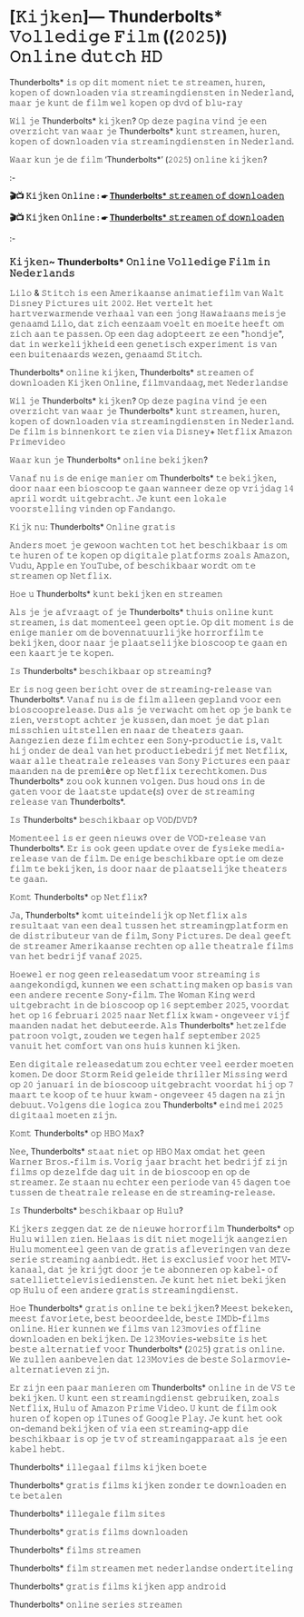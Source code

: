 # [𝙺𝚒𝚓𝚔𝚎𝚗]— Thunderbolts* 𝚅𝚘𝚕𝚕𝚎𝚍𝚒𝚐𝚎 𝙵𝚒𝚕𝚖 ((𝟸𝟶𝟸𝟻)) 𝙾𝚗𝚕𝚒𝚗𝚎 𝚍𝚞𝚝𝚌𝚑 𝙷𝙳
Thunderbolts* 𝚒𝚜 𝚘𝚙 𝚍𝚒𝚝 𝚖𝚘𝚖𝚎𝚗𝚝 𝚗𝚒𝚎𝚝 𝚝𝚎 𝚜𝚝𝚛𝚎𝚊𝚖𝚎𝚗, 𝚑𝚞𝚛𝚎𝚗, 𝚔𝚘𝚙𝚎𝚗 𝚘𝚏 𝚍𝚘𝚠𝚗𝚕𝚘𝚊𝚍𝚎𝚗 𝚟𝚒𝚊 𝚜𝚝𝚛𝚎𝚊𝚖𝚒𝚗𝚐𝚍𝚒𝚎𝚗𝚜𝚝𝚎𝚗 𝚒𝚗 𝙽𝚎𝚍𝚎𝚛𝚕𝚊𝚗𝚍, 𝚖𝚊𝚊𝚛 𝚓𝚎 𝚔𝚞𝚗𝚝 𝚍𝚎 𝚏𝚒𝚕𝚖 𝚠𝚎𝚕 𝚔𝚘𝚙𝚎𝚗 𝚘𝚙 𝚍𝚟𝚍 𝚘𝚏 𝚋𝚕𝚞-𝚛𝚊𝚢

𝚆𝚒𝚕 𝚓𝚎 Thunderbolts* 𝚔𝚒𝚓𝚔𝚎𝚗? 𝙾𝚙 𝚍𝚎𝚣𝚎 𝚙𝚊𝚐𝚒𝚗𝚊 𝚟𝚒𝚗𝚍 𝚓𝚎 𝚎𝚎𝚗 𝚘𝚟𝚎𝚛𝚣𝚒𝚌𝚑𝚝 𝚟𝚊𝚗 𝚠𝚊𝚊𝚛 𝚓𝚎 Thunderbolts* 𝚔𝚞𝚗𝚝 𝚜𝚝𝚛𝚎𝚊𝚖𝚎𝚗, 𝚑𝚞𝚛𝚎𝚗, 𝚔𝚘𝚙𝚎𝚗 𝚘𝚏 𝚍𝚘𝚠𝚗𝚕𝚘𝚊𝚍𝚎𝚗 𝚟𝚒𝚊 𝚜𝚝𝚛𝚎𝚊𝚖𝚒𝚗𝚐𝚍𝚒𝚎𝚗𝚜𝚝𝚎𝚗 𝚒𝚗 𝙽𝚎𝚍𝚎𝚛𝚕𝚊𝚗𝚍.

𝚆𝚊𝚊𝚛 𝚔𝚞𝚗 𝚓𝚎 𝚍𝚎 𝚏𝚒𝚕𝚖 ‘Thunderbolts*’ (𝟸𝟶𝟸𝟻) 𝚘𝚗𝚕𝚒𝚗𝚎 𝚔𝚒𝚓𝚔𝚎𝚗?

:-

**🎬📺 𝙺𝚒𝚓𝚔𝚎𝚗 𝙾𝚗𝚕𝚒𝚗𝚎 : ☛ [Thunderbolts* 𝚜𝚝𝚛𝚎𝚊𝚖𝚎𝚗 𝚘𝚏 𝚍𝚘𝚠𝚗𝚕𝚘𝚊𝚍𝚎𝚗](https://t.co/sUSDUl8ZH9)**

**🎬📺 𝙺𝚒𝚓𝚔𝚎𝚗 𝙾𝚗𝚕𝚒𝚗𝚎 : ☛ [Thunderbolts* 𝚜𝚝𝚛𝚎𝚊𝚖𝚎𝚗 𝚘𝚏 𝚍𝚘𝚠𝚗𝚕𝚘𝚊𝚍𝚎𝚗](https://t.co/sUSDUl8ZH9)**

:-

### 𝙺𝚒𝚓𝚔𝚎𝚗~ Thunderbolts* 𝙾𝚗𝚕𝚒𝚗𝚎 𝚅𝚘𝚕𝚕𝚎𝚍𝚒𝚐𝚎 𝙵𝚒𝚕𝚖 𝚒𝚗 𝙽𝚎𝚍𝚎𝚛𝚕𝚊𝚗𝚍𝚜

𝙻𝚒𝚕𝚘 & 𝚂𝚝𝚒𝚝𝚌𝚑 𝚒𝚜 𝚎𝚎𝚗 𝙰𝚖𝚎𝚛𝚒𝚔𝚊𝚊𝚗𝚜𝚎 𝚊𝚗𝚒𝚖𝚊𝚝𝚒𝚎𝚏𝚒𝚕𝚖 𝚟𝚊𝚗 𝚆𝚊𝚕𝚝 𝙳𝚒𝚜𝚗𝚎𝚢 𝙿𝚒𝚌𝚝𝚞𝚛𝚎𝚜 𝚞𝚒𝚝 𝟸𝟶𝟶𝟸. 𝙷𝚎𝚝 𝚟𝚎𝚛𝚝𝚎𝚕𝚝 𝚑𝚎𝚝 𝚑𝚊𝚛𝚝𝚟𝚎𝚛𝚠𝚊𝚛𝚖𝚎𝚗𝚍𝚎 𝚟𝚎𝚛𝚑𝚊𝚊𝚕 𝚟𝚊𝚗 𝚎𝚎𝚗 𝚓𝚘𝚗𝚐 𝙷𝚊𝚠𝚊𝚒̈𝚊𝚊𝚗𝚜 𝚖𝚎𝚒𝚜𝚓𝚎 𝚐𝚎𝚗𝚊𝚊𝚖𝚍 𝙻𝚒𝚕𝚘, 𝚍𝚊𝚝 𝚣𝚒𝚌𝚑 𝚎𝚎𝚗𝚣𝚊𝚊𝚖 𝚟𝚘𝚎𝚕𝚝 𝚎𝚗 𝚖𝚘𝚎𝚒𝚝𝚎 𝚑𝚎𝚎𝚏𝚝 𝚘𝚖 𝚣𝚒𝚌𝚑 𝚊𝚊𝚗 𝚝𝚎 𝚙𝚊𝚜𝚜𝚎𝚗. 𝙾𝚙 𝚎𝚎𝚗 𝚍𝚊𝚐 𝚊𝚍𝚘𝚙𝚝𝚎𝚎𝚛𝚝 𝚣𝚎 𝚎𝚎𝚗 "𝚑𝚘𝚗𝚍𝚓𝚎", 𝚍𝚊𝚝 𝚒𝚗 𝚠𝚎𝚛𝚔𝚎𝚕𝚒𝚓𝚔𝚑𝚎𝚒𝚍 𝚎𝚎𝚗 𝚐𝚎𝚗𝚎𝚝𝚒𝚜𝚌𝚑 𝚎𝚡𝚙𝚎𝚛𝚒𝚖𝚎𝚗𝚝 𝚒𝚜 𝚟𝚊𝚗 𝚎𝚎𝚗 𝚋𝚞𝚒𝚝𝚎𝚗𝚊𝚊𝚛𝚍𝚜 𝚠𝚎𝚣𝚎𝚗, 𝚐𝚎𝚗𝚊𝚊𝚖𝚍 𝚂𝚝𝚒𝚝𝚌𝚑.

Thunderbolts* 𝚘𝚗𝚕𝚒𝚗𝚎 𝚔𝚒𝚓𝚔𝚎𝚗, Thunderbolts* 𝚜𝚝𝚛𝚎𝚊𝚖𝚎𝚗 𝚘𝚏 𝚍𝚘𝚠𝚗𝚕𝚘𝚊𝚍𝚎𝚗 𝙺𝚒𝚓𝚔𝚎𝚗 𝙾𝚗𝚕𝚒𝚗𝚎, 𝚏𝚒𝚕𝚖𝚟𝚊𝚗𝚍𝚊𝚊𝚐, 𝚖𝚎𝚝 𝙽𝚎𝚍𝚎𝚛𝚕𝚊𝚗𝚍𝚜𝚎

𝚆𝚒𝚕 𝚓𝚎 Thunderbolts* 𝚔𝚒𝚓𝚔𝚎𝚗? 𝙾𝚙 𝚍𝚎𝚣𝚎 𝚙𝚊𝚐𝚒𝚗𝚊 𝚟𝚒𝚗𝚍 𝚓𝚎 𝚎𝚎𝚗 𝚘𝚟𝚎𝚛𝚣𝚒𝚌𝚑𝚝 𝚟𝚊𝚗 𝚠𝚊𝚊𝚛 𝚓𝚎 Thunderbolts* 𝚔𝚞𝚗𝚝 𝚜𝚝𝚛𝚎𝚊𝚖𝚎𝚗, 𝚑𝚞𝚛𝚎𝚗, 𝚔𝚘𝚙𝚎𝚗 𝚘𝚏 𝚍𝚘𝚠𝚗𝚕𝚘𝚊𝚍𝚎𝚗 𝚟𝚒𝚊 𝚜𝚝𝚛𝚎𝚊𝚖𝚒𝚗𝚐𝚍𝚒𝚎𝚗𝚜𝚝𝚎𝚗 𝚒𝚗 𝙽𝚎𝚍𝚎𝚛𝚕𝚊𝚗𝚍. 𝙳𝚎 𝚏𝚒𝚕𝚖 𝚒𝚜 𝚋𝚒𝚗𝚗𝚎𝚗𝚔𝚘𝚛𝚝 𝚝𝚎 𝚣𝚒𝚎𝚗 𝚟𝚒𝚊 𝙳𝚒𝚜𝚗𝚎𝚢+ 𝙽𝚎𝚝𝚏𝚕𝚒𝚡 𝙰𝚖𝚊𝚣𝚘𝚗 𝙿𝚛𝚒𝚖𝚎𝚟𝚒𝚍𝚎𝚘

𝚆𝚊𝚊𝚛 𝚔𝚞𝚗 𝚓𝚎 Thunderbolts* 𝚘𝚗𝚕𝚒𝚗𝚎 𝚋𝚎𝚔𝚒𝚓𝚔𝚎𝚗?

𝚅𝚊𝚗𝚊𝚏 𝚗𝚞 𝚒𝚜 𝚍𝚎 𝚎𝚗𝚒𝚐𝚎 𝚖𝚊𝚗𝚒𝚎𝚛 𝚘𝚖 Thunderbolts* 𝚝𝚎 𝚋𝚎𝚔𝚒𝚓𝚔𝚎𝚗, 𝚍𝚘𝚘𝚛 𝚗𝚊𝚊𝚛 𝚎𝚎𝚗 𝚋𝚒𝚘𝚜𝚌𝚘𝚘𝚙 𝚝𝚎 𝚐𝚊𝚊𝚗 𝚠𝚊𝚗𝚗𝚎𝚎𝚛 𝚍𝚎𝚣𝚎 𝚘𝚙 𝚟𝚛𝚒𝚓𝚍𝚊𝚐 𝟷𝟺 𝚊𝚙𝚛𝚒𝚕 𝚠𝚘𝚛𝚍𝚝 𝚞𝚒𝚝𝚐𝚎𝚋𝚛𝚊𝚌𝚑𝚝. 𝙹𝚎 𝚔𝚞𝚗𝚝 𝚎𝚎𝚗 𝚕𝚘𝚔𝚊𝚕𝚎 𝚟𝚘𝚘𝚛𝚜𝚝𝚎𝚕𝚕𝚒𝚗𝚐 𝚟𝚒𝚗𝚍𝚎𝚗 𝚘𝚙 𝙵𝚊𝚗𝚍𝚊𝚗𝚐𝚘.

𝙺𝚒𝚓𝚔 𝚗𝚞: Thunderbolts* 𝙾𝚗𝚕𝚒𝚗𝚎 𝚐𝚛𝚊𝚝𝚒𝚜

𝙰𝚗𝚍𝚎𝚛𝚜 𝚖𝚘𝚎𝚝 𝚓𝚎 𝚐𝚎𝚠𝚘𝚘𝚗 𝚠𝚊𝚌𝚑𝚝𝚎𝚗 𝚝𝚘𝚝 𝚑𝚎𝚝 𝚋𝚎𝚜𝚌𝚑𝚒𝚔𝚋𝚊𝚊𝚛 𝚒𝚜 𝚘𝚖 𝚝𝚎 𝚑𝚞𝚛𝚎𝚗 𝚘𝚏 𝚝𝚎 𝚔𝚘𝚙𝚎𝚗 𝚘𝚙 𝚍𝚒𝚐𝚒𝚝𝚊𝚕𝚎 𝚙𝚕𝚊𝚝𝚏𝚘𝚛𝚖𝚜 𝚣𝚘𝚊𝚕𝚜 𝙰𝚖𝚊𝚣𝚘𝚗, 𝚅𝚞𝚍𝚞, 𝙰𝚙𝚙𝚕𝚎 𝚎𝚗 𝚈𝚘𝚞𝚃𝚞𝚋𝚎, 𝚘𝚏 𝚋𝚎𝚜𝚌𝚑𝚒𝚔𝚋𝚊𝚊𝚛 𝚠𝚘𝚛𝚍𝚝 𝚘𝚖 𝚝𝚎 𝚜𝚝𝚛𝚎𝚊𝚖𝚎𝚗 𝚘𝚙 𝙽𝚎𝚝𝚏𝚕𝚒𝚡.

𝙷𝚘𝚎 𝚞 Thunderbolts* 𝚔𝚞𝚗𝚝 𝚋𝚎𝚔𝚒𝚓𝚔𝚎𝚗 𝚎𝚗 𝚜𝚝𝚛𝚎𝚊𝚖𝚎𝚗

𝙰𝚕𝚜 𝚓𝚎 𝚓𝚎 𝚊𝚏𝚟𝚛𝚊𝚊𝚐𝚝 𝚘𝚏 𝚓𝚎 Thunderbolts* 𝚝𝚑𝚞𝚒𝚜 𝚘𝚗𝚕𝚒𝚗𝚎 𝚔𝚞𝚗𝚝 𝚜𝚝𝚛𝚎𝚊𝚖𝚎𝚗, 𝚒𝚜 𝚍𝚊𝚝 𝚖𝚘𝚖𝚎𝚗𝚝𝚎𝚎𝚕 𝚐𝚎𝚎𝚗 𝚘𝚙𝚝𝚒𝚎. 𝙾𝚙 𝚍𝚒𝚝 𝚖𝚘𝚖𝚎𝚗𝚝 𝚒𝚜 𝚍𝚎 𝚎𝚗𝚒𝚐𝚎 𝚖𝚊𝚗𝚒𝚎𝚛 𝚘𝚖 𝚍𝚎 𝚋𝚘𝚟𝚎𝚗𝚗𝚊𝚝𝚞𝚞𝚛𝚕𝚒𝚓𝚔𝚎 𝚑𝚘𝚛𝚛𝚘𝚛𝚏𝚒𝚕𝚖 𝚝𝚎 𝚋𝚎𝚔𝚒𝚓𝚔𝚎𝚗, 𝚍𝚘𝚘𝚛 𝚗𝚊𝚊𝚛 𝚓𝚎 𝚙𝚕𝚊𝚊𝚝𝚜𝚎𝚕𝚒𝚓𝚔𝚎 𝚋𝚒𝚘𝚜𝚌𝚘𝚘𝚙 𝚝𝚎 𝚐𝚊𝚊𝚗 𝚎𝚗 𝚎𝚎𝚗 𝚔𝚊𝚊𝚛𝚝𝚓𝚎 𝚝𝚎 𝚔𝚘𝚙𝚎𝚗.


𝙸𝚜 Thunderbolts* 𝚋𝚎𝚜𝚌𝚑𝚒𝚔𝚋𝚊𝚊𝚛 𝚘𝚙 𝚜𝚝𝚛𝚎𝚊𝚖𝚒𝚗𝚐?

𝙴𝚛 𝚒𝚜 𝚗𝚘𝚐 𝚐𝚎𝚎𝚗 𝚋𝚎𝚛𝚒𝚌𝚑𝚝 𝚘𝚟𝚎𝚛 𝚍𝚎 𝚜𝚝𝚛𝚎𝚊𝚖𝚒𝚗𝚐-𝚛𝚎𝚕𝚎𝚊𝚜𝚎 𝚟𝚊𝚗 Thunderbolts*. 𝚅𝚊𝚗𝚊𝚏 𝚗𝚞 𝚒𝚜 𝚍𝚎 𝚏𝚒𝚕𝚖 𝚊𝚕𝚕𝚎𝚎𝚗 𝚐𝚎𝚙𝚕𝚊𝚗𝚍 𝚟𝚘𝚘𝚛 𝚎𝚎𝚗 𝚋𝚒𝚘𝚜𝚌𝚘𝚘𝚙𝚛𝚎𝚕𝚎𝚊𝚜𝚎. 𝙳𝚞𝚜 𝚊𝚕𝚜 𝚓𝚎 𝚟𝚎𝚛𝚠𝚊𝚌𝚑𝚝 𝚘𝚖 𝚑𝚎𝚝 𝚘𝚙 𝚓𝚎 𝚋𝚊𝚗𝚔 𝚝𝚎 𝚣𝚒𝚎𝚗, 𝚟𝚎𝚛𝚜𝚝𝚘𝚙𝚝 𝚊𝚌𝚑𝚝𝚎𝚛 𝚓𝚎 𝚔𝚞𝚜𝚜𝚎𝚗, 𝚍𝚊𝚗 𝚖𝚘𝚎𝚝 𝚓𝚎 𝚍𝚊𝚝 𝚙𝚕𝚊𝚗 𝚖𝚒𝚜𝚜𝚌𝚑𝚒𝚎𝚗 𝚞𝚒𝚝𝚜𝚝𝚎𝚕𝚕𝚎𝚗 𝚎𝚗 𝚗𝚊𝚊𝚛 𝚍𝚎 𝚝𝚑𝚎𝚊𝚝𝚎𝚛𝚜 𝚐𝚊𝚊𝚗. 𝙰𝚊𝚗𝚐𝚎𝚣𝚒𝚎𝚗 𝚍𝚎𝚣𝚎 𝚏𝚒𝚕𝚖 𝚎𝚌𝚑𝚝𝚎𝚛 𝚎𝚎𝚗 𝚂𝚘𝚗𝚢-𝚙𝚛𝚘𝚍𝚞𝚌𝚝𝚒𝚎 𝚒𝚜, 𝚟𝚊𝚕𝚝 𝚑𝚒𝚓 𝚘𝚗𝚍𝚎𝚛 𝚍𝚎 𝚍𝚎𝚊𝚕 𝚟𝚊𝚗 𝚑𝚎𝚝 𝚙𝚛𝚘𝚍𝚞𝚌𝚝𝚒𝚎𝚋𝚎𝚍𝚛𝚒𝚓𝚏 𝚖𝚎𝚝 𝙽𝚎𝚝𝚏𝚕𝚒𝚡, 𝚠𝚊𝚊𝚛 𝚊𝚕𝚕𝚎 𝚝𝚑𝚎𝚊𝚝𝚛𝚊𝚕𝚎 𝚛𝚎𝚕𝚎𝚊𝚜𝚎𝚜 𝚟𝚊𝚗 𝚂𝚘𝚗𝚢 𝙿𝚒𝚌𝚝𝚞𝚛𝚎𝚜 𝚎𝚎𝚗 𝚙𝚊𝚊𝚛 𝚖𝚊𝚊𝚗𝚍𝚎𝚗 𝚗𝚊 𝚍𝚎 𝚙𝚛𝚎𝚖𝚒è𝚛𝚎 𝚘𝚙 𝙽𝚎𝚝𝚏𝚕𝚒𝚡 𝚝𝚎𝚛𝚎𝚌𝚑𝚝𝚔𝚘𝚖𝚎𝚗. 𝙳𝚞𝚜 Thunderbolts* 𝚣𝚘𝚞 𝚘𝚘𝚔 𝚔𝚞𝚗𝚗𝚎𝚗 𝚟𝚘𝚕𝚐𝚎𝚗. 𝙳𝚞𝚜 𝚑𝚘𝚞𝚍 𝚘𝚗𝚜 𝚒𝚗 𝚍𝚎 𝚐𝚊𝚝𝚎𝚗 𝚟𝚘𝚘𝚛 𝚍𝚎 𝚕𝚊𝚊𝚝𝚜𝚝𝚎 𝚞𝚙𝚍𝚊𝚝𝚎(𝚜) 𝚘𝚟𝚎𝚛 𝚍𝚎 𝚜𝚝𝚛𝚎𝚊𝚖𝚒𝚗𝚐 𝚛𝚎𝚕𝚎𝚊𝚜𝚎 𝚟𝚊𝚗 Thunderbolts*.

𝙸𝚜 Thunderbolts* 𝚋𝚎𝚜𝚌𝚑𝚒𝚔𝚋𝚊𝚊𝚛 𝚘𝚙 𝚅𝙾𝙳/𝙳𝚅𝙳?

𝙼𝚘𝚖𝚎𝚗𝚝𝚎𝚎𝚕 𝚒𝚜 𝚎𝚛 𝚐𝚎𝚎𝚗 𝚗𝚒𝚎𝚞𝚠𝚜 𝚘𝚟𝚎𝚛 𝚍𝚎 𝚅𝙾𝙳-𝚛𝚎𝚕𝚎𝚊𝚜𝚎 𝚟𝚊𝚗 Thunderbolts*. 𝙴𝚛 𝚒𝚜 𝚘𝚘𝚔 𝚐𝚎𝚎𝚗 𝚞𝚙𝚍𝚊𝚝𝚎 𝚘𝚟𝚎𝚛 𝚍𝚎 𝚏𝚢𝚜𝚒𝚎𝚔𝚎 𝚖𝚎𝚍𝚒𝚊-𝚛𝚎𝚕𝚎𝚊𝚜𝚎 𝚟𝚊𝚗 𝚍𝚎 𝚏𝚒𝚕𝚖. 𝙳𝚎 𝚎𝚗𝚒𝚐𝚎 𝚋𝚎𝚜𝚌𝚑𝚒𝚔𝚋𝚊𝚛𝚎 𝚘𝚙𝚝𝚒𝚎 𝚘𝚖 𝚍𝚎𝚣𝚎 𝚏𝚒𝚕𝚖 𝚝𝚎 𝚋𝚎𝚔𝚒𝚓𝚔𝚎𝚗, 𝚒𝚜 𝚍𝚘𝚘𝚛 𝚗𝚊𝚊𝚛 𝚍𝚎 𝚙𝚕𝚊𝚊𝚝𝚜𝚎𝚕𝚒𝚓𝚔𝚎 𝚝𝚑𝚎𝚊𝚝𝚎𝚛𝚜 𝚝𝚎 𝚐𝚊𝚊𝚗.

𝙺𝚘𝚖𝚝 Thunderbolts* 𝚘𝚙 𝙽𝚎𝚝𝚏𝚕𝚒𝚡?

𝙹𝚊, Thunderbolts* 𝚔𝚘𝚖𝚝 𝚞𝚒𝚝𝚎𝚒𝚗𝚍𝚎𝚕𝚒𝚓𝚔 𝚘𝚙 𝙽𝚎𝚝𝚏𝚕𝚒𝚡 𝚊𝚕𝚜 𝚛𝚎𝚜𝚞𝚕𝚝𝚊𝚊𝚝 𝚟𝚊𝚗 𝚎𝚎𝚗 𝚍𝚎𝚊𝚕 𝚝𝚞𝚜𝚜𝚎𝚗 𝚑𝚎𝚝 𝚜𝚝𝚛𝚎𝚊𝚖𝚒𝚗𝚐𝚙𝚕𝚊𝚝𝚏𝚘𝚛𝚖 𝚎𝚗 𝚍𝚎 𝚍𝚒𝚜𝚝𝚛𝚒𝚋𝚞𝚝𝚎𝚞𝚛 𝚟𝚊𝚗 𝚍𝚎 𝚏𝚒𝚕𝚖, 𝚂𝚘𝚗𝚢 𝙿𝚒𝚌𝚝𝚞𝚛𝚎𝚜. 𝙳𝚎 𝚍𝚎𝚊𝚕 𝚐𝚎𝚎𝚏𝚝 𝚍𝚎 𝚜𝚝𝚛𝚎𝚊𝚖𝚎𝚛 𝙰𝚖𝚎𝚛𝚒𝚔𝚊𝚊𝚗𝚜𝚎 𝚛𝚎𝚌𝚑𝚝𝚎𝚗 𝚘𝚙 𝚊𝚕𝚕𝚎 𝚝𝚑𝚎𝚊𝚝𝚛𝚊𝚕𝚎 𝚏𝚒𝚕𝚖𝚜 𝚟𝚊𝚗 𝚑𝚎𝚝 𝚋𝚎𝚍𝚛𝚒𝚓𝚏 𝚟𝚊𝚗𝚊𝚏 𝟸𝟶𝟸𝟻.

𝙷𝚘𝚎𝚠𝚎𝚕 𝚎𝚛 𝚗𝚘𝚐 𝚐𝚎𝚎𝚗 𝚛𝚎𝚕𝚎𝚊𝚜𝚎𝚍𝚊𝚝𝚞𝚖 𝚟𝚘𝚘𝚛 𝚜𝚝𝚛𝚎𝚊𝚖𝚒𝚗𝚐 𝚒𝚜 𝚊𝚊𝚗𝚐𝚎𝚔𝚘𝚗𝚍𝚒𝚐𝚍, 𝚔𝚞𝚗𝚗𝚎𝚗 𝚠𝚎 𝚎𝚎𝚗 𝚜𝚌𝚑𝚊𝚝𝚝𝚒𝚗𝚐 𝚖𝚊𝚔𝚎𝚗 𝚘𝚙 𝚋𝚊𝚜𝚒𝚜 𝚟𝚊𝚗 𝚎𝚎𝚗 𝚊𝚗𝚍𝚎𝚛𝚎 𝚛𝚎𝚌𝚎𝚗𝚝𝚎 𝚂𝚘𝚗𝚢-𝚏𝚒𝚕𝚖. 𝚃𝚑𝚎 𝚆𝚘𝚖𝚊𝚗 𝙺𝚒𝚗𝚐 𝚠𝚎𝚛𝚍 𝚞𝚒𝚝𝚐𝚎𝚋𝚛𝚊𝚌𝚑𝚝 𝚒𝚗 𝚍𝚎 𝚋𝚒𝚘𝚜𝚌𝚘𝚘𝚙 𝚘𝚙 𝟷𝟼 𝚜𝚎𝚙𝚝𝚎𝚖𝚋𝚎𝚛 𝟸𝟶𝟸𝟻, 𝚟𝚘𝚘𝚛𝚍𝚊𝚝 𝚑𝚎𝚝 𝚘𝚙 𝟷𝟼 𝚏𝚎𝚋𝚛𝚞𝚊𝚛𝚒 𝟸𝟶𝟸𝟻 𝚗𝚊𝚊𝚛 𝙽𝚎𝚝𝚏𝚕𝚒𝚡 𝚔𝚠𝚊𝚖 - 𝚘𝚗𝚐𝚎𝚟𝚎𝚎𝚛 𝚟𝚒𝚓𝚏 𝚖𝚊𝚊𝚗𝚍𝚎𝚗 𝚗𝚊𝚍𝚊𝚝 𝚑𝚎𝚝 𝚍𝚎𝚋𝚞𝚝𝚎𝚎𝚛𝚍𝚎. 𝙰𝚕𝚜 Thunderbolts* 𝚑𝚎𝚝𝚣𝚎𝚕𝚏𝚍𝚎 𝚙𝚊𝚝𝚛𝚘𝚘𝚗 𝚟𝚘𝚕𝚐𝚝, 𝚣𝚘𝚞𝚍𝚎𝚗 𝚠𝚎 𝚝𝚎𝚐𝚎𝚗 𝚑𝚊𝚕𝚏 𝚜𝚎𝚙𝚝𝚎𝚖𝚋𝚎𝚛 𝟸𝟶𝟸𝟻 𝚟𝚊𝚗𝚞𝚒𝚝 𝚑𝚎𝚝 𝚌𝚘𝚖𝚏𝚘𝚛𝚝 𝚟𝚊𝚗 𝚘𝚗𝚜 𝚑𝚞𝚒𝚜 𝚔𝚞𝚗𝚗𝚎𝚗 𝚔𝚒𝚓𝚔𝚎𝚗.

𝙴𝚎𝚗 𝚍𝚒𝚐𝚒𝚝𝚊𝚕𝚎 𝚛𝚎𝚕𝚎𝚊𝚜𝚎𝚍𝚊𝚝𝚞𝚖 𝚣𝚘𝚞 𝚎𝚌𝚑𝚝𝚎𝚛 𝚟𝚎𝚎𝚕 𝚎𝚎𝚛𝚍𝚎𝚛 𝚖𝚘𝚎𝚝𝚎𝚗 𝚔𝚘𝚖𝚎𝚗. 𝙳𝚎 𝚍𝚘𝚘𝚛 𝚂𝚝𝚘𝚛𝚖 𝚁𝚎𝚒𝚍 𝚐𝚎𝚕𝚎𝚒𝚍𝚎 𝚝𝚑𝚛𝚒𝚕𝚕𝚎𝚛 𝙼𝚒𝚜𝚜𝚒𝚗𝚐 𝚠𝚎𝚛𝚍 𝚘𝚙 𝟸𝟶 𝚓𝚊𝚗𝚞𝚊𝚛𝚒 𝚒𝚗 𝚍𝚎 𝚋𝚒𝚘𝚜𝚌𝚘𝚘𝚙 𝚞𝚒𝚝𝚐𝚎𝚋𝚛𝚊𝚌𝚑𝚝 𝚟𝚘𝚘𝚛𝚍𝚊𝚝 𝚑𝚒𝚓 𝚘𝚙 𝟽 𝚖𝚊𝚊𝚛𝚝 𝚝𝚎 𝚔𝚘𝚘𝚙 𝚘𝚏 𝚝𝚎 𝚑𝚞𝚞𝚛 𝚔𝚠𝚊𝚖 - 𝚘𝚗𝚐𝚎𝚟𝚎𝚎𝚛 𝟺𝟻 𝚍𝚊𝚐𝚎𝚗 𝚗𝚊 𝚣𝚒𝚓𝚗 𝚍𝚎𝚋𝚞𝚞𝚝. 𝚅𝚘𝚕𝚐𝚎𝚗𝚜 𝚍𝚒𝚎 𝚕𝚘𝚐𝚒𝚌𝚊 𝚣𝚘𝚞 Thunderbolts* 𝚎𝚒𝚗𝚍 𝚖𝚎𝚒 𝟸𝟶𝟸𝟻 𝚍𝚒𝚐𝚒𝚝𝚊𝚊𝚕 𝚖𝚘𝚎𝚝𝚎𝚗 𝚣𝚒𝚓𝚗.

𝙺𝚘𝚖𝚝 Thunderbolts* 𝚘𝚙 𝙷𝙱𝙾 𝙼𝚊𝚡?

𝙽𝚎𝚎, Thunderbolts* 𝚜𝚝𝚊𝚊𝚝 𝚗𝚒𝚎𝚝 𝚘𝚙 𝙷𝙱𝙾 𝙼𝚊𝚡 𝚘𝚖𝚍𝚊𝚝 𝚑𝚎𝚝 𝚐𝚎𝚎𝚗 𝚆𝚊𝚛𝚗𝚎𝚛 𝙱𝚛𝚘𝚜.-𝚏𝚒𝚕𝚖 𝚒𝚜. 𝚅𝚘𝚛𝚒𝚐 𝚓𝚊𝚊𝚛 𝚋𝚛𝚊𝚌𝚑𝚝 𝚑𝚎𝚝 𝚋𝚎𝚍𝚛𝚒𝚓𝚏 𝚣𝚒𝚓𝚗 𝚏𝚒𝚕𝚖𝚜 𝚘𝚙 𝚍𝚎𝚣𝚎𝚕𝚏𝚍𝚎 𝚍𝚊𝚐 𝚞𝚒𝚝 𝚒𝚗 𝚍𝚎 𝚋𝚒𝚘𝚜𝚌𝚘𝚘𝚙 𝚎𝚗 𝚘𝚙 𝚍𝚎 𝚜𝚝𝚛𝚎𝚊𝚖𝚎𝚛. 𝚉𝚎 𝚜𝚝𝚊𝚊𝚗 𝚗𝚞 𝚎𝚌𝚑𝚝𝚎𝚛 𝚎𝚎𝚗 𝚙𝚎𝚛𝚒𝚘𝚍𝚎 𝚟𝚊𝚗 𝟺𝟻 𝚍𝚊𝚐𝚎𝚗 𝚝𝚘𝚎 𝚝𝚞𝚜𝚜𝚎𝚗 𝚍𝚎 𝚝𝚑𝚎𝚊𝚝𝚛𝚊𝚕𝚎 𝚛𝚎𝚕𝚎𝚊𝚜𝚎 𝚎𝚗 𝚍𝚎 𝚜𝚝𝚛𝚎𝚊𝚖𝚒𝚗𝚐-𝚛𝚎𝚕𝚎𝚊𝚜𝚎.

𝙸𝚜 Thunderbolts* 𝚋𝚎𝚜𝚌𝚑𝚒𝚔𝚋𝚊𝚊𝚛 𝚘𝚙 𝙷𝚞𝚕𝚞?

𝙺𝚒𝚓𝚔𝚎𝚛𝚜 𝚣𝚎𝚐𝚐𝚎𝚗 𝚍𝚊𝚝 𝚣𝚎 𝚍𝚎 𝚗𝚒𝚎𝚞𝚠𝚎 𝚑𝚘𝚛𝚛𝚘𝚛𝚏𝚒𝚕𝚖 Thunderbolts* 𝚘𝚙 𝙷𝚞𝚕𝚞 𝚠𝚒𝚕𝚕𝚎𝚗 𝚣𝚒𝚎𝚗. 𝙷𝚎𝚕𝚊𝚊𝚜 𝚒𝚜 𝚍𝚒𝚝 𝚗𝚒𝚎𝚝 𝚖𝚘𝚐𝚎𝚕𝚒𝚓𝚔 𝚊𝚊𝚗𝚐𝚎𝚣𝚒𝚎𝚗 𝙷𝚞𝚕𝚞 𝚖𝚘𝚖𝚎𝚗𝚝𝚎𝚎𝚕 𝚐𝚎𝚎𝚗 𝚟𝚊𝚗 𝚍𝚎 𝚐𝚛𝚊𝚝𝚒𝚜 𝚊𝚏𝚕𝚎𝚟𝚎𝚛𝚒𝚗𝚐𝚎𝚗 𝚟𝚊𝚗 𝚍𝚎𝚣𝚎 𝚜𝚎𝚛𝚒𝚎 𝚜𝚝𝚛𝚎𝚊𝚖𝚒𝚗𝚐 𝚊𝚊𝚗𝚋𝚒𝚎𝚍𝚝. 𝙷𝚎𝚝 𝚒𝚜 𝚎𝚡𝚌𝚕𝚞𝚜𝚒𝚎𝚏 𝚟𝚘𝚘𝚛 𝚑𝚎𝚝 𝙼𝚃𝚅-𝚔𝚊𝚗𝚊𝚊𝚕, 𝚍𝚊𝚝 𝚓𝚎 𝚔𝚛𝚒𝚓𝚐𝚝 𝚍𝚘𝚘𝚛 𝚓𝚎 𝚝𝚎 𝚊𝚋𝚘𝚗𝚗𝚎𝚛𝚎𝚗 𝚘𝚙 𝚔𝚊𝚋𝚎𝚕- 𝚘𝚏 𝚜𝚊𝚝𝚎𝚕𝚕𝚒𝚎𝚝𝚝𝚎𝚕𝚎𝚟𝚒𝚜𝚒𝚎𝚍𝚒𝚎𝚗𝚜𝚝𝚎𝚗. 𝙹𝚎 𝚔𝚞𝚗𝚝 𝚑𝚎𝚝 𝚗𝚒𝚎𝚝 𝚋𝚎𝚔𝚒𝚓𝚔𝚎𝚗 𝚘𝚙 𝙷𝚞𝚕𝚞 𝚘𝚏 𝚎𝚎𝚗 𝚊𝚗𝚍𝚎𝚛𝚎 𝚐𝚛𝚊𝚝𝚒𝚜 𝚜𝚝𝚛𝚎𝚊𝚖𝚒𝚗𝚐𝚍𝚒𝚎𝚗𝚜𝚝.

𝙷𝚘𝚎 Thunderbolts* 𝚐𝚛𝚊𝚝𝚒𝚜 𝚘𝚗𝚕𝚒𝚗𝚎 𝚝𝚎 𝚋𝚎𝚔𝚒𝚓𝚔𝚎𝚗?
𝙼𝚎𝚎𝚜𝚝 𝚋𝚎𝚔𝚎𝚔𝚎𝚗, 𝚖𝚎𝚎𝚜𝚝 𝚏𝚊𝚟𝚘𝚛𝚒𝚎𝚝𝚎, 𝚋𝚎𝚜𝚝 𝚋𝚎𝚘𝚘𝚛𝚍𝚎𝚎𝚕𝚍𝚎, 𝚋𝚎𝚜𝚝𝚎 𝙸𝙼𝙳𝚋-𝚏𝚒𝚕𝚖𝚜 𝚘𝚗𝚕𝚒𝚗𝚎. 𝙷𝚒𝚎𝚛 𝚔𝚞𝚗𝚗𝚎𝚗 𝚠𝚎 𝚏𝚒𝚕𝚖𝚜 𝚟𝚊𝚗 𝟷𝟸𝟹𝚖𝚘𝚟𝚒𝚎𝚜 𝚘𝚏𝚏𝚕𝚒𝚗𝚎 𝚍𝚘𝚠𝚗𝚕𝚘𝚊𝚍𝚎𝚗 𝚎𝚗 𝚋𝚎𝚔𝚒𝚓𝚔𝚎𝚗. 𝙳𝚎 𝟷𝟸𝟹𝙼𝚘𝚟𝚒𝚎𝚜-𝚠𝚎𝚋𝚜𝚒𝚝𝚎 𝚒𝚜 𝚑𝚎𝚝 𝚋𝚎𝚜𝚝𝚎 𝚊𝚕𝚝𝚎𝚛𝚗𝚊𝚝𝚒𝚎𝚏 𝚟𝚘𝚘𝚛 Thunderbolts* (𝟸𝟶𝟸𝟻) 𝚐𝚛𝚊𝚝𝚒𝚜 𝚘𝚗𝚕𝚒𝚗𝚎. 𝚆𝚎 𝚣𝚞𝚕𝚕𝚎𝚗 𝚊𝚊𝚗𝚋𝚎𝚟𝚎𝚕𝚎𝚗 𝚍𝚊𝚝 𝟷𝟸𝟹𝙼𝚘𝚟𝚒𝚎𝚜 𝚍𝚎 𝚋𝚎𝚜𝚝𝚎 𝚂𝚘𝚕𝚊𝚛𝚖𝚘𝚟𝚒𝚎-𝚊𝚕𝚝𝚎𝚛𝚗𝚊𝚝𝚒𝚎𝚟𝚎𝚗 𝚣𝚒𝚓𝚗.

𝙴𝚛 𝚣𝚒𝚓𝚗 𝚎𝚎𝚗 𝚙𝚊𝚊𝚛 𝚖𝚊𝚗𝚒𝚎𝚛𝚎𝚗 𝚘𝚖 Thunderbolts* 𝚘𝚗𝚕𝚒𝚗𝚎 𝚒𝚗 𝚍𝚎 𝚅𝚂 𝚝𝚎 𝚋𝚎𝚔𝚒𝚓𝚔𝚎𝚗. 𝚄 𝚔𝚞𝚗𝚝 𝚎𝚎𝚗 𝚜𝚝𝚛𝚎𝚊𝚖𝚒𝚗𝚐𝚍𝚒𝚎𝚗𝚜𝚝 𝚐𝚎𝚋𝚛𝚞𝚒𝚔𝚎𝚗, 𝚣𝚘𝚊𝚕𝚜 𝙽𝚎𝚝𝚏𝚕𝚒𝚡, 𝙷𝚞𝚕𝚞 𝚘𝚏 𝙰𝚖𝚊𝚣𝚘𝚗 𝙿𝚛𝚒𝚖𝚎 𝚅𝚒𝚍𝚎𝚘. 𝚄 𝚔𝚞𝚗𝚝 𝚍𝚎 𝚏𝚒𝚕𝚖 𝚘𝚘𝚔 𝚑𝚞𝚛𝚎𝚗 𝚘𝚏 𝚔𝚘𝚙𝚎𝚗 𝚘𝚙 𝚒𝚃𝚞𝚗𝚎𝚜 𝚘𝚏 𝙶𝚘𝚘𝚐𝚕𝚎 𝙿𝚕𝚊𝚢. 𝙹𝚎 𝚔𝚞𝚗𝚝 𝚑𝚎𝚝 𝚘𝚘𝚔 𝚘𝚗-𝚍𝚎𝚖𝚊𝚗𝚍 𝚋𝚎𝚔𝚒𝚓𝚔𝚎𝚗 𝚘𝚏 𝚟𝚒𝚊 𝚎𝚎𝚗 𝚜𝚝𝚛𝚎𝚊𝚖𝚒𝚗𝚐-𝚊𝚙𝚙 𝚍𝚒𝚎 𝚋𝚎𝚜𝚌𝚑𝚒𝚔𝚋𝚊𝚊𝚛 𝚒𝚜 𝚘𝚙 𝚓𝚎 𝚝𝚟 𝚘𝚏 𝚜𝚝𝚛𝚎𝚊𝚖𝚒𝚗𝚐𝚊𝚙𝚙𝚊𝚛𝚊𝚊𝚝 𝚊𝚕𝚜 𝚓𝚎 𝚎𝚎𝚗 𝚔𝚊𝚋𝚎𝚕 𝚑𝚎𝚋𝚝.

Thunderbolts* 𝚒𝚕𝚕𝚎𝚐𝚊𝚊𝚕 𝚏𝚒𝚕𝚖𝚜 𝚔𝚒𝚓𝚔𝚎𝚗 𝚋𝚘𝚎𝚝𝚎  

Thunderbolts* 𝚐𝚛𝚊𝚝𝚒𝚜 𝚏𝚒𝚕𝚖𝚜 𝚔𝚒𝚓𝚔𝚎𝚗 𝚣𝚘𝚗𝚍𝚎𝚛 𝚝𝚎 𝚍𝚘𝚠𝚗𝚕𝚘𝚊𝚍𝚎𝚗 𝚎𝚗 𝚝𝚎 𝚋𝚎𝚝𝚊𝚕𝚎𝚗 

Thunderbolts* 𝚒𝚕𝚕𝚎𝚐𝚊𝚕𝚎 𝚏𝚒𝚕𝚖 𝚜𝚒𝚝𝚎𝚜   

Thunderbolts* 𝚐𝚛𝚊𝚝𝚒𝚜 𝚏𝚒𝚕𝚖𝚜 𝚍𝚘𝚠𝚗𝚕𝚘𝚊𝚍𝚎𝚗   

Thunderbolts* 𝚏𝚒𝚕𝚖𝚜 𝚜𝚝𝚛𝚎𝚊𝚖𝚎𝚗   

Thunderbolts* 𝚏𝚒𝚕𝚖 𝚜𝚝𝚛𝚎𝚊𝚖𝚎𝚗 𝚖𝚎𝚝 𝚗𝚎𝚍𝚎𝚛𝚕𝚊𝚗𝚍𝚜𝚎 𝚘𝚗𝚍𝚎𝚛𝚝𝚒𝚝𝚎𝚕𝚒𝚗𝚐 
 
Thunderbolts* 𝚐𝚛𝚊𝚝𝚒𝚜 𝚏𝚒𝚕𝚖𝚜 𝚔𝚒𝚓𝚔𝚎𝚗 𝚊𝚙𝚙 𝚊𝚗𝚍𝚛𝚘𝚒𝚍  

Thunderbolts* 𝚘𝚗𝚕𝚒𝚗𝚎 𝚜𝚎𝚛𝚒𝚎𝚜 𝚜𝚝𝚛𝚎𝚊𝚖𝚎𝚗
